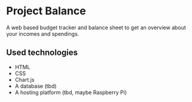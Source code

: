 # Project Balance
A web based budget tracker and balance sheet to get an overview about your incomes and spendings.

## Used technologies
- HTML
- CSS
- Chart.js
- A database (tbd)
- A hosting platform (tbd, maybe Raspberry Pi)
